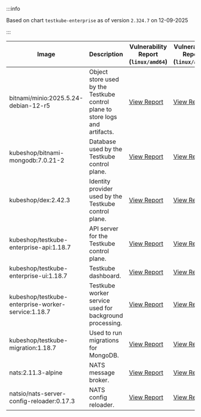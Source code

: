 :::info

Based on chart `testkube-enterprise` as of version `2.324.7` on 12-09-2025

:::

| Image | Description | Vulnerability Report (`linux/amd64`) | Vulnerability Report (`linux/arm64`) | Docker Image |
|-------|-------------|----------------------------------------|----------------------------------------|--------------|
| bitnami/minio:2025.5.24-debian-12-r5 | Object store used by the Testkube control plane to store logs and artifacts. | [View Report](./minio-2025.5.24-debian-12-r5_linux_amd64.md) | [View Report](./minio-2025.5.24-debian-12-r5_linux_arm64.md) | [View Image](https://hub.docker.com/layers/bitnami/minio/2025.5.24-debian-12-r5/images/sha256-b3d51900e846b92f7503ca6be07d2e8c56ebb6a13a60bc71b8777c716c074bcf?context=explore) |
| kubeshop/bitnami-mongodb:7.0.21-2 | Database used by the Testkube control plane. | [View Report](./bitnami-mongodb-7.0.21-2_linux_amd64.md) | [View Report](./bitnami-mongodb-7.0.21-2_linux_arm64.md) | [View Image](https://hub.docker.com/layers/kubeshop/bitnami-mongodb/7.0.21-2/images/sha256-c347474e6488832564a6ce3d1870056f52aa4e7123bb85ce391a60c0b4ecdf18?context=explore) |
| kubeshop/dex:2.42.3 | Identity provider used by the Testkube control plane. | [View Report](./dex-2.42.3_linux_amd64.md) | [View Report](./dex-2.42.3_linux_arm64.md) | [View Image](https://hub.docker.com/layers/kubeshop/dex/2.42.3/images/sha256-db03bd0a7b5d26c4c36034f227f3b16c1d3bdadf3bd56eb23f2ca9c442716cb6?context=explore) |
| kubeshop/testkube-enterprise-api:1.18.7 | API server for the Testkube control plane. | [View Report](./testkube-enterprise-api-1.18.7_linux_amd64.md) | [View Report](./testkube-enterprise-api-1.18.7_linux_arm64.md) | [View Image](https://hub.docker.com/layers/kubeshop/testkube-enterprise-api/1.18.7/images/sha256-b74837299abda83c72f01a0cc3bb6e7b4e1fd5a2bada0bf14f0a52da4f0f1358?context=explore) |
| kubeshop/testkube-enterprise-ui:1.18.7 | Testkube dashboard. | [View Report](./testkube-enterprise-ui-1.18.7_linux_amd64.md) | [View Report](./testkube-enterprise-ui-1.18.7_linux_arm64.md) | [View Image](https://hub.docker.com/layers/kubeshop/testkube-enterprise-ui/1.18.7/images/sha256-28c03fb52b35c965aa95fc42e0c4d6d70c84f45fb5e69c7c2ae364401e616ed9?context=explore) |
| kubeshop/testkube-enterprise-worker-service:1.18.7 | Testkube worker service used for background processing. | [View Report](./testkube-enterprise-worker-service-1.18.7_linux_amd64.md) | [View Report](./testkube-enterprise-worker-service-1.18.7_linux_arm64.md) | [View Image](https://hub.docker.com/layers/kubeshop/testkube-enterprise-worker-service/1.18.7/images/sha256-511ff6e1b3a7129243fe0e13876d8675a884a5875afddca9d7ddb9729f92719d?context=explore) |
| kubeshop/testkube-migration:1.18.7 | Used to run migrations for MongoDB. | [View Report](./testkube-migration-1.18.7_linux_amd64.md) | [View Report](./testkube-migration-1.18.7_linux_arm64.md) | [View Image](https://hub.docker.com/layers/kubeshop/testkube-migration/1.18.7/images/sha256-5f2a430b7f9349d93f955b46ac7aa15b8a06032d437fc85b143b911127535aa6?context=explore) |
| nats:2.11.3-alpine | NATS message broker. | [View Report](./nats-2.11.3-alpine_linux_amd64.md) | [View Report](./nats-2.11.3-alpine_linux_arm64.md) | [View Image](https://hub.docker.com/layers/library/nats/2.11.3-alpine/images/sha256-f6be324fcee27f2a91178d74f77bb4ba3e5a9d2e72ba7d6871f45d14aadca40a?context=explore) |
| natsio/nats-server-config-reloader:0.17.3 | NATS config reloader. | [View Report](./nats-server-config-reloader-0.17.3_linux_amd64.md) | [View Report](./nats-server-config-reloader-0.17.3_linux_arm64.md) | [View Image](https://hub.docker.com/layers/natsio/nats-server-config-reloader/0.17.3/images/sha256-6798c689cca8a98f34e57db124abe46c81edf9bfb02d54ad85da60d0e41ef592?context=explore) |

